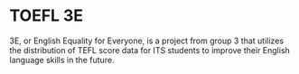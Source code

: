 # TOEFL 3E

3E, or English Equality for Everyone, is a project from group 3 that utilizes the distribution of TEFL score data for ITS students to improve their English language skills in the future.
